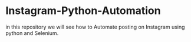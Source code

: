 # Instagram-Python-Automation
in this repository we will see how to Automate posting on Instagram using python and Selenium.
